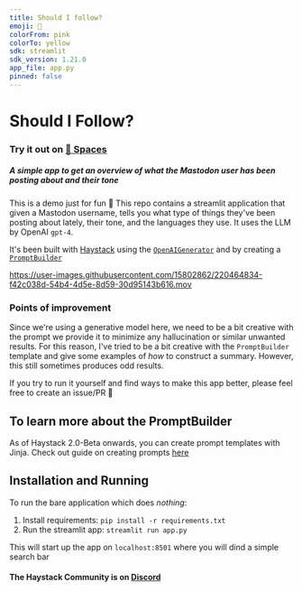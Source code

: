```yaml
---
title: Should I follow?
emoji: 🦄
colorFrom: pink
colorTo: yellow
sdk: streamlit
sdk_version: 1.21.0
app_file: app.py
pinned: false
---
```



# Should I Follow?

### Try it out on [🤗 Spaces](https://huggingface.co/spaces/deepset/should-i-follow)

##### A simple app to get an overview of what the Mastodon user has been posting about and their tone

This is a demo just for fun 🥳
This repo contains a streamlit application that given a Mastodon username, tells you what type of things they've been posting about lately, their tone, and the languages they use. It uses the LLM by OpenAI `gpt-4`.

It's been built with [Haystack](https://haystack.deepset.ai) using the [`OpenAIGenerator`](https://docs.haystack.deepset.ai/v2.0/docs/openaigenerator) and by creating a [`PromptBuilder`](https://docs.haystack.deepset.ai/v2.0/docs/promptbuilder)

https://user-images.githubusercontent.com/15802862/220464834-f42c038d-54b4-4d5e-8d59-30d95143b616.mov


### Points of improvement

Since we're using a generative model here, we need to be a bit creative with the prompt we provide it to minimize any hallucination or similar unwanted results. For this reason, I've tried to be a bit creative with the `PromptBuilder` template and give some examples of _how_ to construct a summary. However, this still sometimes produces odd results.

If you try to run it yourself and find ways to make this app better, please feel free to create an issue/PR 🙌

## To learn more about the PromptBuilder

As of Haystack 2.0-Beta onwards, you can create prompt templates with Jinja. Check out guide on creating prompts [here](https://docs.haystack.deepset.ai/v2.0/docs/promptbuilder)

## Installation and Running
To run the bare application which does _nothing_:
1. Install requirements:
`pip install -r requirements.txt`
2. Run the streamlit app:
`streamlit run app.py`

This will start up the app on `localhost:8501` where you will dind a simple search bar

#### The Haystack Community is on [Discord](https://discord.com/invite/VBpFzsgRVF)
